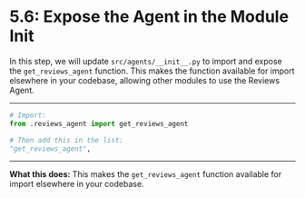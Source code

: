 # 5.6: Expose the Agent in the Module Init

In this step, we will update `src/agents/__init__.py` to import and expose the `get_reviews_agent` function. This makes the function available for import elsewhere in your codebase, allowing other modules to use the Reviews Agent.

---

```python
# Import:
from .reviews_agent import get_reviews_agent

# Then add this in the list:
"get_reviews_agent",
```

---

**What this does:**
This makes the `get_reviews_agent` function available for import elsewhere in your codebase.

